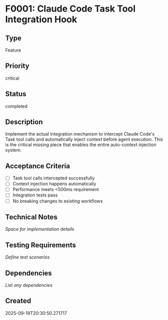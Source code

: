 # F0001: Claude Code Task Tool Integration Hook

## Type
Feature

## Priority
critical

## Status
completed

## Description
Implement the actual integration mechanism to intercept Claude Code's Task tool calls and automatically inject context before agent execution. This is the critical missing piece that enables the entire auto-context injection system.

## Acceptance Criteria
- [ ] Task tool calls intercepted successfully
- [ ] Context injection happens automatically
- [ ] Performance meets <500ms requirement
- [ ] Integration tests pass
- [ ] No breaking changes to existing workflows

## Technical Notes
_Space for implementation details_

## Testing Requirements
_Define test scenarios_

## Dependencies
_List any dependencies_

## Created
2025-09-19T20:30:50.271717
